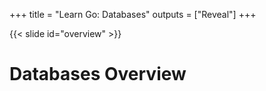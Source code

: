 +++
title = "Learn Go: Databases"
outputs = ["Reveal"]
+++

{{< slide id="overview" >}}
# Databases Overview
